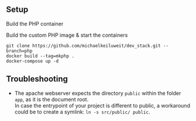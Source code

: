 

## Setup

Build the PHP container

Build the custom PHP image & start the containers
```
git clone https://github.com/michaelkeiluweit/dev_stack.git --branch=php
docker build --tag=mkphp .
docker-compose up -d
```

## Troubleshooting
- The apache webserver expects the directory `public` within the folder `app`, as it is the document root.  
In case the entrypoint of your project is different to public, a workaround could be to create a symlink: `ln -s src/public/ public`.
